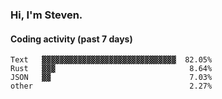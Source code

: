 ### Hi, I'm Steven.

#### Coding activity (past 7 days)
```
Text   ▓▓▓▓▓▓▓▓▓▓▓▓▓▓▓▓▓▓▓▓▓▓▓▓▓▓▓▓▓▓  82.05%
Rust   ▓▓▓                              8.64%
JSON   ▓▓                               7.03%
other                                   2.27%
```
